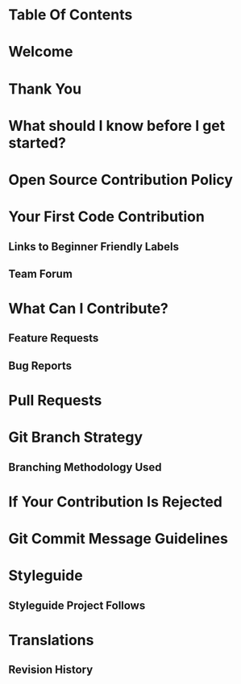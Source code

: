 # Table Of Contents

[](#)

# Welcome

# Thank You

# What should I know before I get started?

# Open Source Contribution Policy

# Your First Code Contribution

## Links to Beginner Friendly Labels

## Team Forum

# What Can I Contribute?

## Feature Requests

## Bug Reports

# Pull Requests

# Git Branch Strategy

## Branching Methodology Used

# If Your Contribution Is Rejected

# Git Commit Message Guidelines

# Styleguide

## Styleguide Project Follows

# Translations

## Revision History
